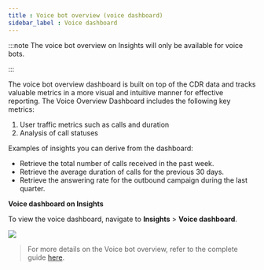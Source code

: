 ```yaml
---
title : Voice bot overview (voice dashboard)
sidebar_label : Voice dashboard 
---
```


:::note
The voice bot overview on Insights will only be available for voice bots.

:::

The voice bot overview dashboard is built on top of the CDR data and tracks valuable metrics in a more visual and intuitive manner for effective reporting.
The Voice Overview Dashboard includes the following key metrics:
1. User traffic metrics such as calls and duration
2. Analysis of call statuses

Examples of insights you can derive from the dashboard:
- Retrieve the total number of calls received in the past week.
- Retrieve the average duration of calls for the previous 30 days.
- Retrieve the answering rate for the outbound campaign during the last quarter.



**Voice dashboard on Insights** 

To view the voice dashboard, navigate to **Insights** > **Voice dashboard**. 

![](https://i.imgur.com/KWb7P6U.png)



> For more details on the Voice bot overview, refer to the complete guide [here](https://docs.yellow.ai/docs/platform_concepts/growth/voiceoverview).

